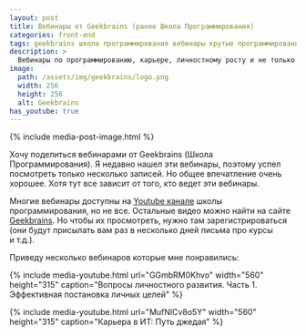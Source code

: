 ```yaml
---
layout: post
title: Вебинары от Geekbrains (ранее Школа Программирования)
categories: front-end
tags: geekbrains школа программирования вебинары крутые программирование
description: >
  Вебинары по программированию, карьере, личностному росту и не только от Geekbrains (Школа Программирования).
image:
  path: /assets/img/geekbrains/logo.png
  width: 256
  height: 256
  alt: Geekbrains
has_youtube: true
---
```


{% include media-post-image.html %}

Хочу поделиться вебинарами от Geekbrains (Школа Программирования). Я недавно нашел эти вебинары, поэтому успел посмотреть только несколько записей. Но общее впечатление очень хорошее. Хотя тут все зависит от того, кто ведет эти вебинары.

Многие вебинары доступны на <a href="https://youtube.com/user/progliveru/videos">Youtube канале</a> школы программирования, но не все. Остальные видео можно найти на сайте <a href="https://geekbrains.ru/events">Geekbrains</a>. Но чтобы их просмотреть, нужно там зарегистрироваться (они будут присылать вам раз в несколько дней письма про курсы и т.д.).

Приведу несколько вебинаров которые мне понравились:

{%
	include media-youtube.html
	url="GGmbRM0Khvo"
	width="560"
	height="315"
	caption="Вопросы личностного развития. Часть 1. Эффективная постановка личных целей"
%}

{%
	include media-youtube.html
	url="MufNlCv8o5Y"
	width="560"
	height="315"
	caption="Карьера в ИТ: Путь джедая"
%}
